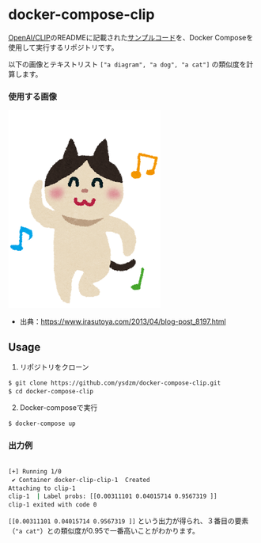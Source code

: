 # docker-compose-clip

[OpenAI/CLIP](https://github.com/OpenAI/CLIP)のREADMEに記載された[サンプルコード](https://github.com/OpenAI/CLIP?tab=readme-ov-file#usage)を、Docker Composeを使用して実行するリポジトリです。

以下の画像とテキストリスト `["a diagram", "a dog", "a cat"]` の類似度を計算します。

### 使用する画像

![](./animal_dance_cat.png)

- 出典：https://www.irasutoya.com/2013/04/blog-post_8197.html

## Usage

1. リポジトリをクローン
```bash
$ git clone https://github.com/ysdzm/docker-compose-clip.git
$ cd docker-compose-clip
```
2. Docker-composeで実行
```bash
$ docker-compose up
```

### 出力例
```bash

[+] Running 1/0
 ✔ Container docker-clip-clip-1  Created
Attaching to clip-1
clip-1  | Label probs: [[0.00311101 0.04015714 0.9567319 ]]
clip-1 exited with code 0
```

`[[0.00311101 0.04015714 0.9567319 ]]` という出力が得られ、３番目の要素（`"a cat"`）との類似度が0.95で一番高いことがわかります。
